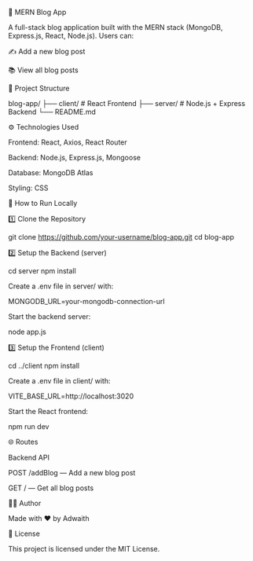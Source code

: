 📝 MERN Blog App

A full-stack blog application built with the MERN stack (MongoDB, Express.js, React, Node.js). Users can:

✍️ Add a new blog post

📚 View all blog posts

📁 Project Structure

blog-app/
├── client/          # React Frontend
├── server/          # Node.js + Express Backend
└── README.md

⚙️ Technologies Used

Frontend: React, Axios, React Router

Backend: Node.js, Express.js, Mongoose

Database: MongoDB Atlas

Styling: CSS

🚀 How to Run Locally

1️⃣ Clone the Repository

git clone https://github.com/your-username/blog-app.git
cd blog-app

2️⃣ Setup the Backend (server)

cd server
npm install

Create a .env file in server/ with:

MONGODB_URL=your-mongodb-connection-url

Start the backend server:

node app.js

3️⃣ Setup the Frontend (client)

cd ../client
npm install

Create a .env file in client/ with:

VITE_BASE_URL=http://localhost:3020

Start the React frontend:

npm run dev

🌐 Routes

Backend API

POST /addBlog — Add a new blog post

GET / — Get all blog posts


🧑‍💻 Author

Made with ❤️ by Adwaith

📝 License

This project is licensed under the MIT License.
